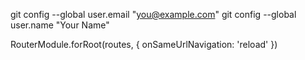 git config --global user.email "you@example.com"
  git config --global user.name "Your Name"

RouterModule.forRoot(routes, {
    onSameUrlNavigation: 'reload'
  })



